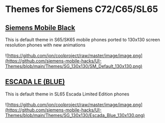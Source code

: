 # Themes for Siemens C72/C65/SL65
## [Siemens Mobile Black](https://github.com/siemens-mobile-hacks/UI-Themes/raw/refs/heads/main/Themes/SG_130x130/Siemens%20Mobile%20Black.sdt) 
This is default theme in S65/SK65 mobile phones ported to 130x130 screen resolution phones with new animations\
\
![https://github.com/jon/coolproject/raw/master/image/image.png](https://github.com/siemens-mobile-hacks/UI-Themes/blob/main/Themes/SG_130x130/SM_Default_130x130.png)
## [ESCADA LE (BLUE)](https://github.com/siemens-mobile-hacks/UI-Themes/raw/refs/heads/main/Themes/SG_130x130/Escada%20Blue%20LE%20(SL65).sdt) 
This is default theme in SL65 Escada Limited Edition phones\
\
![https://github.com/jon/coolproject/raw/master/image/image.png](https://github.com/siemens-mobile-hacks/UI-Themes/blob/main/Themes/SG_130x130/Escada_Blue_130x130.png)
